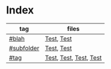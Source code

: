 # Index

| tag | files |
| --- | ----- |
|[#blah](tags/blah.md)|[Test](testnotes/source/notes/test_note.md), [Test](testnotes/target/notes/test_note.md)|
|[#subfolder](tags/subfolder.md)|[Test](testnotes/source/notes/2023/20231020_test_note.md), [Test](testnotes/target/notes/2023/20231020_test_note.md)|
|[#tag](tags/tag.md)|[Test](testnotes/source/notes/2023/20231020_test_note.md), [Test](testnotes/source/notes/test_note.md), [Test](testnotes/target/notes/2023/20231020_test_note.md), [Test](testnotes/target/notes/test_note.md)|

